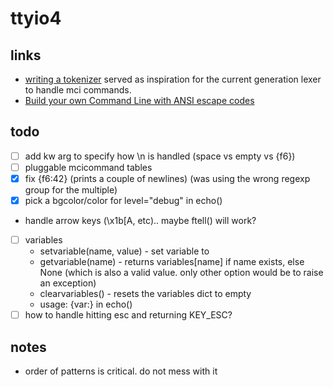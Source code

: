 # ttyio4

## links

- [writing a tokenizer](https://docs.python.org/3/library/re.html#writing-a-tokenizer) served as inspiration for the current generation lexer to handle mci commands.
- [Build your own Command Line with ANSI escape codes](https://www.lihaoyi.com/post/BuildyourownCommandLinewithANSIescapecodes.html)

## todo

- [ ] add kw arg to specify how \n is handled (space vs empty vs {f6})
- [ ] pluggable mcicommand tables
- [x] fix {f6:42} (prints a couple of newlines) (was using the wrong regexp group for the multiple)
- [x] pick a bgcolor/color for level="debug" in echo()
- handle arrow keys (\x1b[A, etc).. maybe ftell() will work?
- [ ] variables
  * setvariable(name, value) - set variable <name> to <value>
  * getvariable(name) - returns variables[name] if name exists, else None (which is also a valid value. only other option would be to raise an exception)
  * clearvariables() - resets the variables dict to empty
  * usage: {var:<name>} in echo()
- [ ] how to handle hitting esc and returning KEY_ESC?

## notes

- order of patterns is critical. do not mess with it
